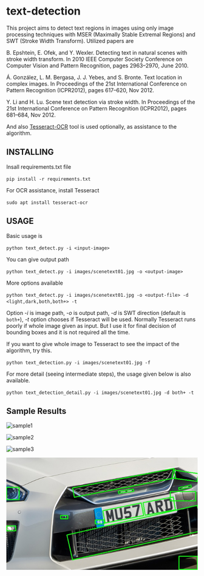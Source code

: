 # text-detection

This project aims to detect text regions in images using only image processing techniques with MSER (Maximally Stable Extremal Regions) and SWT (Stroke Width Transform).
Utilized papers are

B. Epshtein, E. Ofek, and Y. Wexler. Detecting text in
natural scenes with stroke width transform. In 2010 IEEE
Computer Society Conference on Computer Vision and
Pattern Recognition, pages 2963–2970, June 2010.

Á. González, L. M. Bergasa, J. J. Yebes, and S. Bronte.
Text location in complex images. In Proceedings of the 21st
International Conference on Pattern Recognition
(ICPR2012), pages 617–620, Nov 2012.

Y. Li and H. Lu. Scene text detection via stroke width.
In Proceedings of the 21st International Conference on
Pattern Recognition (ICPR2012), pages 681–684, Nov
2012.

And also [Tesseract-OCR](https://opensource.google.com/projects/tesseract.)
tool is used optionally, as assistance to the algorithm.

## INSTALLING

Insall requirements.txt file

`pip install -r requirements.txt`

For OCR assistance, install Tesseract

`sudo apt install tesseract-ocr`



## USAGE

Basic usage is

`python text_detect.py -i <input-image>`

You can give output path

`python text_detect.py -i images/scenetext01.jpg -o <output-image>`

More options available

`python text_detect.py -i images/scenetext01.jpg -o <output-file> -d <light,dark,both,both+> -t`

Option *-i* is image path, *-o* is output path, *-d* is SWT direction (default is `both+`), *-t* option chooses if Tesseract will be used. Normally Tesseract runs poorly if whole image given as input.
But I use it for final decision of bounding boxes and it is not required all the time.

If you want to give whole image to Tesseract to see the impact of the algorithm, try this.

`python text_detection.py -i images/scenetext01.jpg -f`

For more detail (seeing intermediate steps), the usage given below is also available.

`python text_detection_detail.py -i images/scenetext01.jpg -d both+ -t`


## Sample Results

![sample1](images/figure_1.png)

![sample2](images/figure_2.png)

![sample3](images/figure_3.png)

![sample4](images/figure_4.png)
